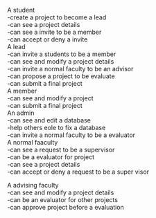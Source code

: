 A student                                                                                                                                                                                  
  -create a project to become a lead                                                                                                                                                          
  -can see a project details                                                                                                                                                               
  -can see a invite to be a member                                                                                                                                                          
  -can accept or deny a invite                                                                                                                                                                             
A lead                                                                                                                                                                                                      
  -can invite a students to be a member                                                                                                                                                      
  -can see and modify a project details                                                                                                                                                     
  -can invite a normal faculty to be an advisor                                                                                                                                            
  -can propose a project to be evaluate                                                                                                                                                    
  -can submit a final project                                                                                                                                                                   
A member                                                                                                                                                                                    
  -can see and modify a project                                                                                                                                                             
  -can submit a final project                                                                                                                                                               
An admin                                                                                                                                                                                   
  -can see and edit a database                                                                                                                                                              
  -help others eole to fix a database                                                                                                                                                       
  -can invite a normal faculty to be a evaluator                                                                                                                                            
A normal faaculty                                                                                                                                                                           
  -can see a request to be a supervisor                                                                                                                                                         
  -can be a evaluator for project                                                                                                                                                           
  -can see a project details                                                                                                                                                               
  -can accept or deny a request to be a super visor

A advising faculty                                                                                                                                                                         
  -can see and modify a project details                                                                                                                                                     
  -can be an evaluator for other projects                                                                                                                                                   
  -can approve project before a evaluation                                                                                                                                                   
